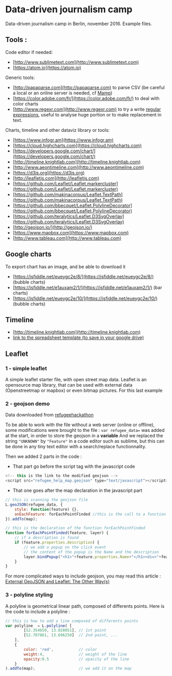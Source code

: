 # Data-driven journalism camp
Data-driven journalism camp in Berlin, november 2016. Example files.

## Tools : ##

Code editor if needed:

- [http://www.sublimetext.com](http://www.sublimetext.com)
- [https://atom.io](https://atom.io)

Generic tools:

- [http://papaparse.com](http://papaparse.com) to parse CSV (be careful a local or an online server is needed, cf [Mamp](https://www.mamp.info/en/))
- [https://color.adobe.com/fr/](https://color.adobe.com/fr/) to deal with color charts
- [http://www.regexr.com](http://www.regexr.com) to try a write [regular expressions](https://en.wikipedia.org/wiki/Regular_expression), useful to analyse huge portion or to make replacement in text.

Charts, timeline and other dataviz library or tools:

- [https://www.infogr.am](https://www.infogr.am)
- [https://cloud.highcharts.com](https://cloud.highcharts.com)
- [https://developers.google.com/chart/](https://developers.google.com/chart/)
- [http://timeline.knightlab.com](http://timeline.knightlab.com)
- [http://www.aeontimeline.com](http://www.aeontimeline.com)
- [https://d3js.org](https://d3js.org)
- [http://leafletjs.com](http://leafletjs.com)
- [https://github.com/Leaflet/Leaflet.markercluster](https://github.com/Leaflet/Leaflet.markercluster)
- [https://github.com/makinacorpus/Leaflet.TextPath](https://github.com/makinacorpus/Leaflet.TextPath)
- [https://github.com/bbecquet/Leaflet.PolylineDecorator](https://github.com/bbecquet/Leaflet.PolylineDecorator)
- [https://github.com/teralytics/Leaflet.D3SvgOverlay](https://github.com/teralytics/Leaflet.D3SvgOverlay)
- [http://geojson.io/](http://geojson.io/)
- [https://www.mapbox.com](https://www.mapbox.com)
- [http://www.tableau.com](http://www.tableau.com)

## Google charts ##

To export chart has an image, and be able to download it

- [https://jsfiddle.net/eueygc2e/8/](https://jsfiddle.net/eueygc2e/8/) (bubble charts)
- [https://jsfiddle.net/e1auxam2/1/](https://jsfiddle.net/e1auxam2/1/) (bar charts) 
- [https://jsfiddle.net/eueygc2e/10/](https://jsfiddle.net/eueygc2e/10/) (bubble charts)

## Timeline ##

- [http://timeline.knightlab.com](http://timeline.knightlab.com)
- [link to the spreadsheet template (to save in your google drive)](https://drive.google.com/previewtemplate?id=1pHBvXN7nmGkiG8uQSUB82eNlnL8xHu6kydzH_-eguHQ&mode=public)

## Leaflet

### 1 - simple leaflet ###

A simple leaflet starter file, with open street map data. Leaflet is an opensource map library, that can be used with external data (Openstreetmap or mapbox) or even bitmap pictures. For this last example 

### 2 - geojson demo ###

Data downloaded from [refugeehackathon](https://github.com/refugeehackathon/refugeetransit-android/blob/master/testdata/refugee-help-map.geojson)

To be able to work with the file without a web server (online or offline), some modifications were brought to the file :
`var refugee_data=` was added at the start, in order to store the geojson in a __variable__
And we replaced the string `"UNKNOWN"` by `"Feature"` in a code editor such as sublime, but this can be done in any tiny text editor with a search/replace functionnality.

Then we added 2 parts in the code :

- That part go before the script tag with the javascript code

```javascript
<!-- this is the link to the modified geojson -->
<script src="refugee_help_map.geojson" type="text/javascript"></script>
```

- That one goes after the map declaration in the javascript part

```javascript
// this is scanning the geojson file
L.geoJSON(refugee_data, {
	style: function(feature) {},
	onEachFeature: forEachPointFinded //this is the call to a function for each point
}).addTo(map);

// this is the declaration of the function forEachPointFinded
function forEachPointFinded(feature, layer) {
	// if a description is found
	if (feature.properties.description) {
		// we add a popup on the click event
		// the content of the popup is the Name and the description
		layer.bindPopup("<h1>"+feature.properties.Name+"</h1><div>"+feature.properties.description+"</div>");
	}
}
```

For more complicated ways to include geojson, you may read this article :
[External GeoJSON and Leaflet: The Other Way(s)](http://lyzidiamond.com/posts/external-geojson-and-leaflet-the-other-way)

### 3 - polyline styling ###

A polyline is geometrical linear path, composed of differents points. Here is the code to include a polyline :

```javascript
// this is how to add a line composed of differents points
var polyline  = L.polyline( [
		[52.354659, 13.028051], // 1st point
		[52.707861, 13.696250]	// 2nd point, ...
	],
	{
		color: 'red', 			// color
		weight:4,				// weight of the line
		opacity:0.5				// opacity of the line
	}
).addTo(map);					// we add it on the map
```
